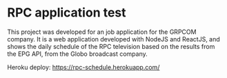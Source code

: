 # RPC application test

This project was developed for an job application for the GRPCOM company. It is a web application developed with NodeJS and ReactJS, and shows the daily schedule of the RPC television based on the results from the EPG API, from the Globo broadcast company.

Heroku deploy: https://rpc-schedule.herokuapp.com/
